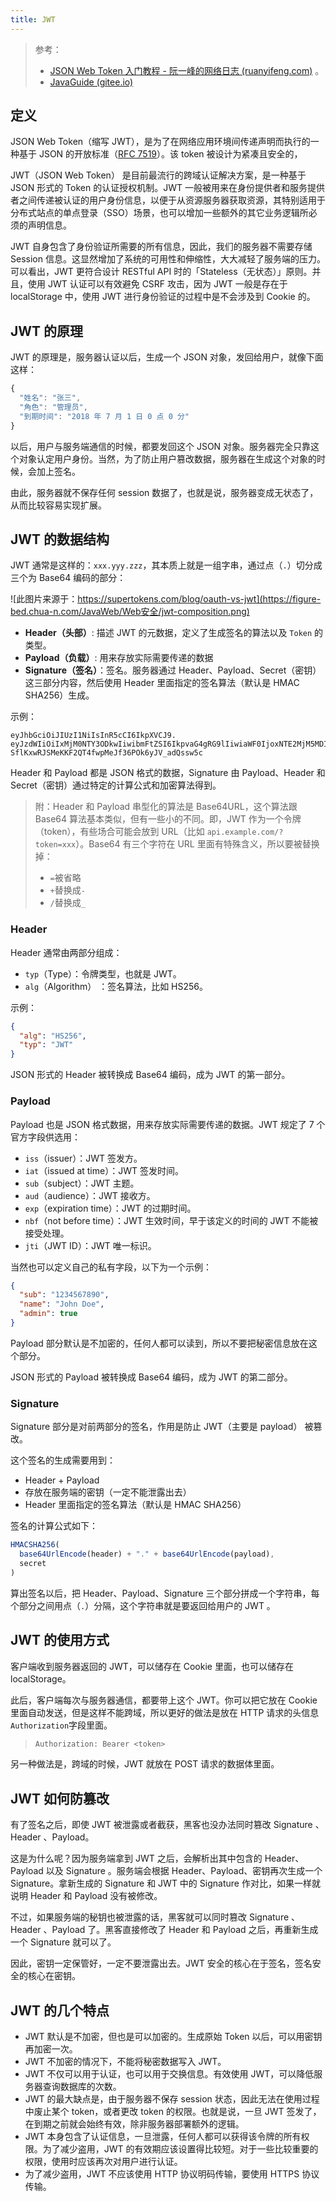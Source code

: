 ```yaml
---
title: JWT
---
```


> 参考：
>
> - [JSON Web Token 入门教程 - 阮一峰的网络日志 (ruanyifeng.com)](https://www.ruanyifeng.com/blog/2018/07/json_web_token-tutorial.html) 。
> - [JavaGuide (gitee.io)](https://snailclimb.gitee.io/javaguide/#/docs/system-design/security/jwt-intro)

## 定义

JSON Web Token（缩写 JWT），是为了在网络应用环境间传递声明而执行的一种基于 JSON 的开放标准（[RFC 7519](https://link.jianshu.com?t=https://tools.ietf.org/html/rfc7519)）。该 token 被设计为紧凑且安全的，

JWT（JSON Web Token） 是目前最流行的跨域认证解决方案，是一种基于 JSON 形式的 Token 的认证授权机制。JWT 一般被用来在身份提供者和服务提供者之间传递被认证的用户身份信息，以便于从资源服务器获取资源，其特别适用于分布式站点的单点登录（SSO）场景，也可以增加一些额外的其它业务逻辑所必须的声明信息。

JWT 自身包含了身份验证所需要的所有信息，因此，我们的服务器不需要存储 Session 信息。这显然增加了系统的可用性和伸缩性，大大减轻了服务端的压力。可以看出，JWT 更符合设计 RESTful API 时的「Stateless（无状态）」原则。并且，使用 JWT 认证可以有效避免 CSRF 攻击，因为 JWT 一般是存在于 localStorage 中，使用 JWT 进行身份验证的过程中是不会涉及到 Cookie 的。

## JWT 的原理

JWT 的原理是，服务器认证以后，生成一个 JSON 对象，发回给用户，就像下面这样：

```js
{
  "姓名": "张三",
  "角色": "管理员",
  "到期时间": "2018 年 7 月 1 日 0 点 0 分"
}
```

以后，用户与服务端通信的时候，都要发回这个 JSON 对象。服务器完全只靠这个对象认定用户身份。当然，为了防止用户篡改数据，服务器在生成这个对象的时候，会加上签名。

由此，服务器就不保存任何 session 数据了，也就是说，服务器变成无状态了，从而比较容易实现扩展。

## JWT 的数据结构

JWT 通常是这样的：`xxx.yyy.zzz`，其本质上就是一组字串，通过点（`.`）切分成三个为 Base64 编码的部分：

![此图片来源于：https://supertokens.com/blog/oauth-vs-jwt](https://figure-bed.chua-n.com/JavaWeb/Web安全/jwt-composition.png)

- **Header（头部）**: 描述 JWT 的元数据，定义了生成签名的算法以及 `Token` 的类型。
- **Payload（负载）**: 用来存放实际需要传递的数据
- **Signature（签名）**：签名。服务器通过 Header、Payload、Secret（密钥）这三部分内容，然后使用 Header 里面指定的签名算法（默认是 HMAC SHA256）生成。

示例：

```
eyJhbGciOiJIUzI1NiIsInR5cCI6IkpXVCJ9.
eyJzdWIiOiIxMjM0NTY3ODkwIiwibmFtZSI6IkpvaG4gRG9lIiwiaWF0IjoxNTE2MjM5MDIyfQ.
SflKxwRJSMeKKF2QT4fwpMeJf36POk6yJV_adQssw5c
```

Header 和 Payload 都是 JSON 格式的数据，Signature 由 Payload、Header 和 Secret（密钥）通过特定的计算公式和加密算法得到。

> 附：Header 和 Payload 串型化的算法是 Base64URL，这个算法跟 Base64 算法基本类似，但有一些小的不同。即，JWT 作为一个令牌（token），有些场合可能会放到 URL（比如 `api.example.com/?token=xxx`）。Base64 有三个字符在 URL 里面有特殊含义，所以要被替换掉：
>
> - `=`被省略
> - `+`替换成`-`
> - `/`替换成`_` 

### Header

Header 通常由两部分组成：

- `typ`（Type）：令牌类型，也就是 JWT。
- `alg`（Algorithm） ：签名算法，比如 HS256。

示例：

```json
{
  "alg": "HS256",
  "typ": "JWT"
}
```

JSON 形式的 Header 被转换成 Base64 编码，成为 JWT 的第一部分。

### Payload

Payload 也是 JSON 格式数据，用来存放实际需要传递的数据。JWT 规定了 7 个官方字段供选用：

- `iss`（issuer）：JWT 签发方。
- `iat`（issued at time）：JWT 签发时间。
- `sub`（subject）：JWT 主题。
- `aud`（audience）：JWT 接收方。
- `exp`（expiration time）：JWT 的过期时间。
- `nbf`（not before time）：JWT 生效时间，早于该定义的时间的 JWT 不能被接受处理。
- `jti`（JWT ID）：JWT 唯一标识。

当然也可以定义自己的私有字段，以下为一个示例：

```json
{
  "sub": "1234567890",
  "name": "John Doe",
  "admin": true
}
```

Payload 部分默认是不加密的，任何人都可以读到，所以不要把秘密信息放在这个部分。

JSON 形式的 Payload 被转换成 Base64 编码，成为 JWT 的第二部分。

### Signature

Signature 部分是对前两部分的签名，作用是防止 JWT（主要是 payload） 被篡改。

这个签名的生成需要用到：

- Header + Payload
- 存放在服务端的密钥（一定不能泄露出去）
- Header 里面指定的签名算法（默认是 HMAC SHA256）

签名的计算公式如下：

```js
HMACSHA256(
  base64UrlEncode(header) + "." + base64UrlEncode(payload),
  secret
)
```

算出签名以后，把 Header、Payload、Signature 三个部分拼成一个字符串，每个部分之间用点（`.`）分隔，这个字符串就是要返回给用户的 JWT 。

## JWT 的使用方式

客户端收到服务器返回的 JWT，可以储存在 Cookie 里面，也可以储存在 localStorage。

此后，客户端每次与服务器通信，都要带上这个 JWT。你可以把它放在 Cookie 里面自动发送，但是这样不能跨域，所以更好的做法是放在 HTTP 请求的头信息`Authorization`字段里面。

> ```javascript
> Authorization: Bearer <token>
> ```

另一种做法是，跨域的时候，JWT 就放在 POST 请求的数据体里面。

## JWT 如何防篡改

有了签名之后，即使 JWT 被泄露或者截获，黑客也没办法同时篡改 Signature 、Header 、Payload。

这是为什么呢？因为服务端拿到 JWT 之后，会解析出其中包含的 Header、Payload 以及 Signature 。服务端会根据 Header、Payload、密钥再次生成一个 Signature。拿新生成的 Signature 和 JWT 中的 Signature 作对比，如果一样就说明 Header 和 Payload 没有被修改。

不过，如果服务端的秘钥也被泄露的话，黑客就可以同时篡改 Signature 、Header 、Payload 了。黑客直接修改了 Header 和 Payload 之后，再重新生成一个 Signature 就可以了。

因此，密钥一定保管好，一定不要泄露出去。JWT 安全的核心在于签名，签名安全的核心在密钥。

## JWT 的几个特点

- JWT 默认是不加密，但也是可以加密的。生成原始 Token 以后，可以用密钥再加密一次。
- JWT 不加密的情况下，不能将秘密数据写入 JWT。
- JWT 不仅可以用于认证，也可以用于交换信息。有效使用 JWT，可以降低服务器查询数据库的次数。
- JWT 的最大缺点是，由于服务器不保存 session 状态，因此无法在使用过程中废止某个 token，或者更改 token 的权限。也就是说，一旦 JWT 签发了，在到期之前就会始终有效，除非服务器部署额外的逻辑。
- JWT 本身包含了认证信息，一旦泄露，任何人都可以获得该令牌的所有权限。为了减少盗用，JWT 的有效期应该设置得比较短。对于一些比较重要的权限，使用时应该再次对用户进行认证。
- 为了减少盗用，JWT 不应该使用 HTTP 协议明码传输，要使用 HTTPS 协议传输。

